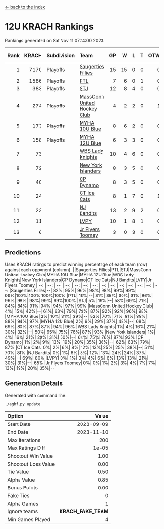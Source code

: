 [<- back to the index](readme.md)
# 12U KRACH Rankings
Rankings generated on Sat Nov 11 07:14:00 2023.

Rank|KRACH|Subdivision|Team|GP|W|L|T|OTW|OTL|SoS|Exp Wins|Win Diff
---:|---:|:---|:---|---:|---:|---:|---:|---:|---:|---:|---:|---:
1|7170|Playoffs|[Saugerties Fillies](https://gamesheetstats.com/seasons/3663/teams/140805/schedule)|15|15|0|0|0|0|76|15.8|-0.0
2|1586|Playoffs|[PTL](https://gamesheetstats.com/seasons/3663/teams/140791/schedule)|7|6|0|1|0|0|151|7.4|0.0
3|383|Playoffs|[STJ](https://gamesheetstats.com/seasons/3663/teams/140800/schedule)|12|8|4|0|0|0|862|8.9|0.0
4|274|Playoffs|[MassConn United Hockey Club](https://gamesheetstats.com/seasons/3663/teams/140797/schedule)|4|2|2|0|1|0|1558|2.9|0.0
5|173|Playoffs|[MYHA 10U Blue](https://gamesheetstats.com/seasons/3663/teams/140806/schedule)|8|6|2|0|0|0|104|6.9|0.0
6|158|Playoffs|[MYHA 12U Blue](https://gamesheetstats.com/seasons/3663/teams/140799/schedule)|6|3|3|0|0|1|513|3.9|0.0
7|73||[WBS Lady Knights](https://gamesheetstats.com/seasons/3663/teams/140808/schedule)|10|4|6|0|0|0|2056|4.9|0.0
8|72||[New York Islanders](https://gamesheetstats.com/seasons/3663/teams/140809/schedule)|8|3|5|0|0|0|1815|3.9|0.0
9|40||[CP Dynamo](https://gamesheetstats.com/seasons/3663/teams/140802/schedule)|8|3|5|0|0|1|887|3.9|0.0
10|24||[CT Ice Cats](https://gamesheetstats.com/seasons/3663/teams/140801/schedule)|8|1|7|0|1|0|1859|1.9|0.0
11|23||[NJ Bandits](https://gamesheetstats.com/seasons/3663/teams/140807/schedule)|13|2|9|2|0|0|2190|3.9|0.0
12|11||[LVPY](https://gamesheetstats.com/seasons/3663/teams/140804/schedule)|10|1|8|1|0|0|763|2.4|0.0
13|6||[Jr Flyers Toomey](https://gamesheetstats.com/seasons/3663/teams/140803/schedule)|3|0|3|0|0|0|91|0.9|0.0

## Predictions
Uses KRACH ratings to predict winning percentage of each team (row) against each opponent (column).
||Saugerties Fillies|PTL|STJ|MassConn United Hockey Club|MYHA 10U Blue|MYHA 12U Blue|WBS Lady Knights|New York Islanders|CP Dynamo|CT Ice Cats|NJ Bandits|LVPY|Jr Flyers Toomey
| --: | --: | --: | --: | --: | --: | --: | --: | --: | --: | --: | --: | --: | --: 
|Saugerties Fillies|--| 82%| 95%| 96%| 98%| 98%| 99%| 99%| 99%|100%|100%|100%|100%
|PTL| 18%|--| 81%| 85%| 90%| 91%| 96%| 96%| 98%| 98%| 99%| 99%|100%
|STJ|  5%| 19%|--| 58%| 69%| 71%| 84%| 84%| 91%| 94%| 94%| 97%| 99%
|MassConn United Hockey Club|  4%| 15%| 42%|--| 61%| 63%| 79%| 79%| 87%| 92%| 92%| 96%| 98%
|MYHA 10U Blue|  2%| 10%| 31%| 39%|--| 52%| 70%| 71%| 81%| 88%| 88%| 94%| 97%
|MYHA 12U Blue|  2%|  9%| 29%| 37%| 48%|--| 68%| 69%| 80%| 87%| 87%| 94%| 96%
|WBS Lady Knights|  1%|  4%| 16%| 21%| 30%| 32%|--| 50%| 65%| 75%| 76%| 87%| 93%
|New York Islanders|  1%|  4%| 16%| 21%| 29%| 31%| 50%|--| 64%| 75%| 76%| 87%| 93%
|CP Dynamo|  1%|  2%|  9%| 13%| 19%| 20%| 35%| 36%|--| 62%| 63%| 79%| 87%
|CT Ice Cats|  0%|  2%|  6%|  8%| 12%| 13%| 25%| 25%| 38%|--| 51%| 70%| 81%
|NJ Bandits|  0%|  1%|  6%|  8%| 12%| 13%| 24%| 24%| 37%| 49%|--| 69%| 80%
|LVPY|  0%|  1%|  3%|  4%|  6%|  6%| 13%| 13%| 21%| 30%| 31%|--| 65%
|Jr Flyers Toomey|  0%|  0%|  1%|  2%|  3%|  4%|  7%|  7%| 13%| 19%| 20%| 35%|--

## Generation Details

Generated with command line:
```
./aghf.py update
```

| Option | Value |
| :----- | ----: |
| Start Date | 2023-09-09 |
| End Date | 2023-11-10 |
| Max Iterations | 200 |
| Max Ratings Diff | 1e-05 |
| Shootout Win Value | 1.00 |
| Shootout Loss Value | 0.00 |
| Tie Value | 0.50 |
| Alpha Value | 0.85 |
| Bonus Points | 0.00 |
| Fake Ties | 0 |
| Alpha Games | 1 |
| Ignore teams | __KRACH_FAKE_TEAM__ |
| Min Games Played | 4 |

